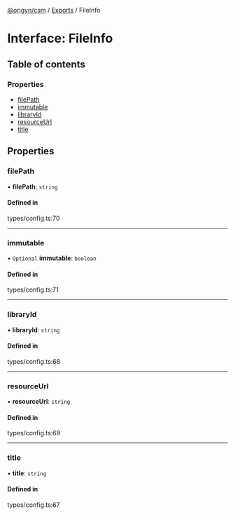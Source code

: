 [@origyn/csm](../README.md) / [Exports](../modules.md) / FileInfo

# Interface: FileInfo

## Table of contents

### Properties

- [filePath](FileInfo.md#filepath)
- [immutable](FileInfo.md#immutable)
- [libraryId](FileInfo.md#libraryid)
- [resourceUrl](FileInfo.md#resourceurl)
- [title](FileInfo.md#title)

## Properties

### filePath

• **filePath**: `string`

#### Defined in

types/config.ts:70

___

### immutable

• `Optional` **immutable**: `boolean`

#### Defined in

types/config.ts:71

___

### libraryId

• **libraryId**: `string`

#### Defined in

types/config.ts:68

___

### resourceUrl

• **resourceUrl**: `string`

#### Defined in

types/config.ts:69

___

### title

• **title**: `string`

#### Defined in

types/config.ts:67
